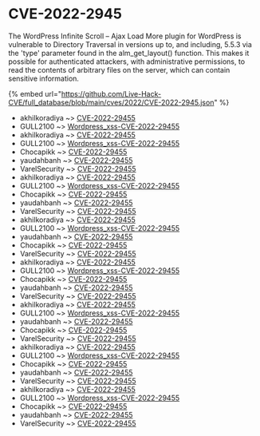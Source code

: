 # CVE-2022-2945

The WordPress Infinite Scroll – Ajax Load More plugin for WordPress is vulnerable to Directory Traversal in versions up to, and including, 5.5.3 via the 'type' parameter found in the alm_get_layout() function. This makes it possible for authenticated attackers, with administrative permissions, to read the contents of arbitrary files on the server, which can contain sensitive information.

{% embed url="https://github.com/Live-Hack-CVE/full_database/blob/main/cves/2022/CVE-2022-2945.json" %}


* akhilkoradiya ~> [CVE-2022-29455](https://www.alice-snow.ru/2022/database/cve-2022-2945/cve-2022-29455-akhilkoradiya)
* GULL2100 ~> [Wordpress_xss-CVE-2022-29455](https://www.alice-snow.ru/2022/database/cve-2022-2945/wordpress_xss-cve-2022-29455-gull2100)
* akhilkoradiya ~> [CVE-2022-29455](https://www.alice-snow.ru/2022/database/cve-2022-2945/cve-2022-29455-akhilkoradiya)
* GULL2100 ~> [Wordpress_xss-CVE-2022-29455](https://www.alice-snow.ru/2022/database/cve-2022-2945/wordpress_xss-cve-2022-29455-gull2100)
* Chocapikk ~> [CVE-2022-29455](https://www.alice-snow.ru/2022/database/cve-2022-2945/cve-2022-29455-chocapikk)
* yaudahbanh ~> [CVE-2022-29455](https://www.alice-snow.ru/2022/database/cve-2022-2945/cve-2022-29455-yaudahbanh)
* VarelSecurity ~> [CVE-2022-29455](https://www.alice-snow.ru/2022/database/cve-2022-2945/cve-2022-29455-varelsecurity)
* akhilkoradiya ~> [CVE-2022-29455](https://www.alice-snow.ru/2022/database/cve-2022-2945/cve-2022-29455-akhilkoradiya)
* GULL2100 ~> [Wordpress_xss-CVE-2022-29455](https://www.alice-snow.ru/2022/database/cve-2022-2945/wordpress_xss-cve-2022-29455-gull2100)
* Chocapikk ~> [CVE-2022-29455](https://www.alice-snow.ru/2022/database/cve-2022-2945/cve-2022-29455-chocapikk)
* yaudahbanh ~> [CVE-2022-29455](https://www.alice-snow.ru/2022/database/cve-2022-2945/cve-2022-29455-yaudahbanh)
* VarelSecurity ~> [CVE-2022-29455](https://www.alice-snow.ru/2022/database/cve-2022-2945/cve-2022-29455-varelsecurity)
* akhilkoradiya ~> [CVE-2022-29455](https://www.alice-snow.ru/2022/database/cve-2022-2945/cve-2022-29455-akhilkoradiya)
* GULL2100 ~> [Wordpress_xss-CVE-2022-29455](https://www.alice-snow.ru/2022/database/cve-2022-2945/wordpress_xss-cve-2022-29455-gull2100)
* yaudahbanh ~> [CVE-2022-29455](https://www.alice-snow.ru/2022/database/cve-2022-2945/cve-2022-29455-yaudahbanh)
* Chocapikk ~> [CVE-2022-29455](https://www.alice-snow.ru/2022/database/cve-2022-2945/cve-2022-29455-chocapikk)
* VarelSecurity ~> [CVE-2022-29455](https://www.alice-snow.ru/2022/database/cve-2022-2945/cve-2022-29455-varelsecurity)
* akhilkoradiya ~> [CVE-2022-29455](https://www.alice-snow.ru/2022/database/cve-2022-2945/cve-2022-29455-akhilkoradiya)
* GULL2100 ~> [Wordpress_xss-CVE-2022-29455](https://www.alice-snow.ru/2022/database/cve-2022-2945/wordpress_xss-cve-2022-29455-gull2100)
* Chocapikk ~> [CVE-2022-29455](https://www.alice-snow.ru/2022/database/cve-2022-2945/cve-2022-29455-chocapikk)
* yaudahbanh ~> [CVE-2022-29455](https://www.alice-snow.ru/2022/database/cve-2022-2945/cve-2022-29455-yaudahbanh)
* VarelSecurity ~> [CVE-2022-29455](https://www.alice-snow.ru/2022/database/cve-2022-2945/cve-2022-29455-varelsecurity)
* akhilkoradiya ~> [CVE-2022-29455](https://www.alice-snow.ru/2022/database/cve-2022-2945/cve-2022-29455-akhilkoradiya)
* GULL2100 ~> [Wordpress_xss-CVE-2022-29455](https://www.alice-snow.ru/2022/database/cve-2022-2945/wordpress_xss-cve-2022-29455-gull2100)
* yaudahbanh ~> [CVE-2022-29455](https://www.alice-snow.ru/2022/database/cve-2022-2945/cve-2022-29455-yaudahbanh)
* Chocapikk ~> [CVE-2022-29455](https://www.alice-snow.ru/2022/database/cve-2022-2945/cve-2022-29455-chocapikk)
* VarelSecurity ~> [CVE-2022-29455](https://www.alice-snow.ru/2022/database/cve-2022-2945/cve-2022-29455-varelsecurity)
* akhilkoradiya ~> [CVE-2022-29455](https://www.alice-snow.ru/2022/database/cve-2022-2945/cve-2022-29455-akhilkoradiya)
* GULL2100 ~> [Wordpress_xss-CVE-2022-29455](https://www.alice-snow.ru/2022/database/cve-2022-2945/wordpress_xss-cve-2022-29455-gull2100)
* Chocapikk ~> [CVE-2022-29455](https://www.alice-snow.ru/2022/database/cve-2022-2945/cve-2022-29455-chocapikk)
* yaudahbanh ~> [CVE-2022-29455](https://www.alice-snow.ru/2022/database/cve-2022-2945/cve-2022-29455-yaudahbanh)
* VarelSecurity ~> [CVE-2022-29455](https://www.alice-snow.ru/2022/database/cve-2022-2945/cve-2022-29455-varelsecurity)
* akhilkoradiya ~> [CVE-2022-29455](https://www.alice-snow.ru/2022/database/cve-2022-2945/cve-2022-29455-akhilkoradiya)
* GULL2100 ~> [Wordpress_xss-CVE-2022-29455](https://www.alice-snow.ru/2022/database/cve-2022-2945/wordpress_xss-cve-2022-29455-gull2100)
* Chocapikk ~> [CVE-2022-29455](https://www.alice-snow.ru/2022/database/cve-2022-2945/cve-2022-29455-chocapikk)
* yaudahbanh ~> [CVE-2022-29455](https://www.alice-snow.ru/2022/database/cve-2022-2945/cve-2022-29455-yaudahbanh)
* VarelSecurity ~> [CVE-2022-29455](https://www.alice-snow.ru/2022/database/cve-2022-2945/cve-2022-29455-varelsecurity)